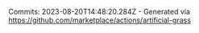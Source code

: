 Commits: 2023-08-20T14:48:20.284Z - Generated via https://github.com/marketplace/actions/artificial-grass
<br>
